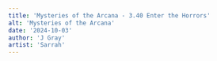 ```yaml
---
title: 'Mysteries of the Arcana - 3.40 Enter the Horrors'
alt: 'Mysteries of the Arcana'
date: '2024-10-03'
author: 'J Gray'
artist: 'Sarrah'
---
```

